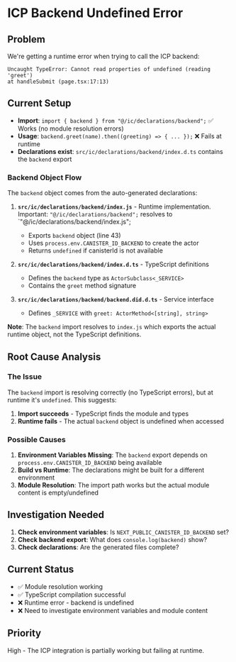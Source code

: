 # ICP Backend Undefined Error

## Problem

We're getting a runtime error when trying to call the ICP backend:

```
Uncaught TypeError: Cannot read properties of undefined (reading 'greet')
at handleSubmit (page.tsx:17:13)
```

## Current Setup

- **Import**: `import { backend } from "@/ic/declarations/backend";` ✅ Works (no module resolution errors)
- **Usage**: `backend.greet(name).then((greeting) => { ... });` ❌ Fails at runtime
- **Declarations exist**: `src/ic/declarations/backend/index.d.ts` contains the `backend` export

### Backend Object Flow

The `backend` object comes from the auto-generated declarations:

1. **`src/ic/declarations/backend/index.js`** - Runtime implementation. Important: `"@/ic/declarations/backend";` resolves to `"@/ic/declarations/backend/index.js";

   - Exports `backend` object (line 43)
   - Uses `process.env.CANISTER_ID_BACKEND` to create the actor
   - Returns `undefined` if canisterId is not available

2. **`src/ic/declarations/backend/index.d.ts`** - TypeScript definitions

   - Defines the `backend` type as `ActorSubclass<_SERVICE>`
   - Contains the `greet` method signature

3. **`src/ic/declarations/backend/backend.did.d.ts`** - Service interface
   - Defines `_SERVICE` with `greet: ActorMethod<[string], string>`

**Note**: The `backend` import resolves to `index.js` which exports the actual runtime object, not the TypeScript definitions.

## Root Cause Analysis

### The Issue

The `backend` import is resolving correctly (no TypeScript errors), but at runtime it's `undefined`. This suggests:

1. **Import succeeds** - TypeScript finds the module and types
2. **Runtime fails** - The actual `backend` object is undefined when accessed

### Possible Causes

1. **Environment Variables Missing**: The `backend` export depends on `process.env.CANISTER_ID_BACKEND` being available
2. **Build vs Runtime**: The declarations might be built for a different environment
3. **Module Resolution**: The import path works but the actual module content is empty/undefined

## Investigation Needed

1. **Check environment variables**: Is `NEXT_PUBLIC_CANISTER_ID_BACKEND` set?
2. **Check backend export**: What does `console.log(backend)` show?
3. **Check declarations**: Are the generated files complete?

## Current Status

- ✅ Module resolution working
- ✅ TypeScript compilation successful
- ❌ Runtime error - backend is undefined
- ❌ Need to investigate environment variables and module content

## Priority

High - The ICP integration is partially working but failing at runtime.
